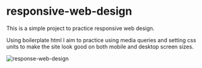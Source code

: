 # responsive-web-design

This is a simple project to practice responsive web design.

Using boilerplate html I aim to practice using media queries and setting css units to make the site look good on both mobile and desktop screen sizes.

![response-web-design](https://user-images.githubusercontent.com/75075773/129001295-59b3dba3-5469-4796-86b1-7e7bb053d80f.png)


